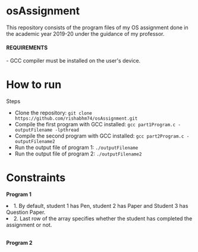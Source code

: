 # osAssignment

This repository consists of the program files of my OS assignment done in the academic year 2019-20 under the guidance of my professor.

<h4>REQUIREMENTS</h4>
- GCC compiler must be installed on the user's device.

# How to run
Steps
<br>
- Clone the repository:
```git clone https://github.com/rishabhm74/osAssignment.git```
- Compile the first program with GCC installed:
```gcc part1Program.c -outputFilename -lpthread```
- Compile the second program with GCC installed:
```gcc part2Program.c -outputFilename2```
- Run the output file of program 1:
```./outputFilename```
- Run the output file of program 2:
```./outputFilename2```


# Constraints
<b>Program 1</b>
<li>1. By default, student 1 has Pen, student 2 has Paper and Student 3 has Question Paper.</li>
<li>2. Last row of the array specifies whether the student has completed the assignment or not.</li>
<br>


<b>Program 2</b>
